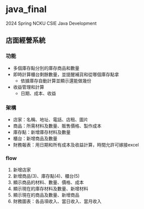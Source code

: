 # java_final
2024 Spring NCKU CSIE Java Development
## 店面經營系統
### 功能
- 多個庫存點分別的庫存商品和數量
- 即時計算櫃台剩餘數量，並提醒補貨和從哪個庫存點拿
    - 依據庫存自動計算並顯示還能做幾份
- 收益管理和計算
    - 日期、成本、收益
### 架構
- 店家：名稱、地址、電話、店租、圖片
- 商品：所需材料及數量、販售價格、製作成本
- 庫存點：新增庫存材料及數量
- 櫃台：新增商品及數量
- 財務報表：用日期和所有成本及收益計算，時間允許可嫁接excel
### flow
1. 新增店家
2. 新增商品(3)、庫存點(4)、櫃台(5)
3. 顯示商品的材料、數量、價格、成本
4. 顯示現在的庫存材料及數量、新增材料
5. 顯示現在的商品及數量、新增商品
6. 財務圖表：各品項收入、當日收入、當月收入